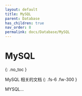 ```yaml
---
layout: default
title: MySQL
parent: Database
has_children: true
nav_order: 8
permalink: docs/Database/MySQL
---
```



# MySQL
{: .no_toc }

MySQL 相关的文档
{: .fs-6 .fw-300 }



MYSQL...

